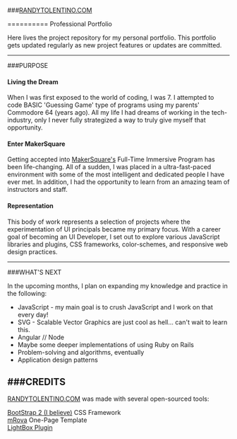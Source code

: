 ###[RANDYTOLENTINO.COM](randytolentino.com)  

==========
Professional Portfolio

Here lives the project repository for my personal portfolio. This portfolio gets updated regularly as new project features or updates are committed.

-----

###PURPOSE
 
#### Living the Dream

When I was first exposed to the world of coding, I was 7. I attempted to code BASIC 'Guessing Game' type of programs using my parents' Commodore 64 (years ago). All my life I had dreams of working in the tech-industry, only I never fully strategized a way to truly give myself that opportunity.  
  
#### Enter MakerSquare
  
Getting accepted into [MakerSquare's](http://www.makersquare.com) Full-Time Immersive Program has been life-changing. All of a sudden, I was placed in a ultra-fast-paced environment with some of the most intelligent and dedicated people I have ever met. In addition, I had the opportunity to learn from an amazing team of instructors and staff.
  
#### Representation  
  
This body of work represents a selection of projects where the experimentation of UI principals became my primary focus. With a career goal of becoming an UI Developer, I set out to explore various JavaScript libraries and plugins, CSS frameworks, color-schemes, and responsive web design practices.
  
----------
  
###WHAT'S NEXT
  
In the upcoming months, I plan on expanding my knowledge and practice in the following:
  
* JavaScript - my main goal is to crush JavaScript and I work on that every day!
* SVG - Scalable Vector Graphics are just cool as hell... can't wait to learn this.
* Angular // Node
* Maybe some deeper implementations of using Ruby on Rails
* Problem-solving and algorithms, eventually
* Application design patterns
  
###CREDITS
----------

[RANDYTOLENTINO.COM](http://randytolentino.com) was made with several open-sourced tools:
  
[BootStrap 2 (I believe)](http://getbootstrap.com/) CSS Framework  
[mRova](http://www.mrova.com/free-one-page-html-template/) One-Page Template  
[LightBox Plugin](http://lokeshdhakar.com/projects/lightbox2/)